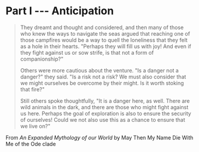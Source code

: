 # Part I --- Anticipation

> They dreamt and thought and considered, and then many of those who knew the ways to navigate the seas argued that reaching one of those campfires would be a way to quell the loneliness that they felt as a hole in their hearts. "Perhaps they will fill us with joy! And even if they fight against us or sow strife, is that not a form of companionship?"
>
> Others were more cautious about the venture. "Is a danger not a danger?" they said. "Is a risk not a risk? We must also consider that we might ourselves be overcome by their might. Is it worth stoking that fire?"
>
> Still others spoke thoughtfully, "It is a danger here, as well. There are wild animals in the dark, and there are those who might fight against us here. Perhaps the goal of exploration is also to ensure the security of ourselves! Could we not also use this as a chance to ensure that we live on?"

From *An Expanded Mythology of our World* by May Then My Name Die With Me of the Ode clade

